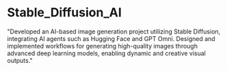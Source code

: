 # Stable_Diffusion_AI
"Developed an AI-based image generation project utilizing Stable Diffusion, integrating AI agents such as Hugging Face and GPT Omni. Designed and implemented workflows for generating high-quality images through advanced deep learning models, enabling dynamic and creative visual outputs."
